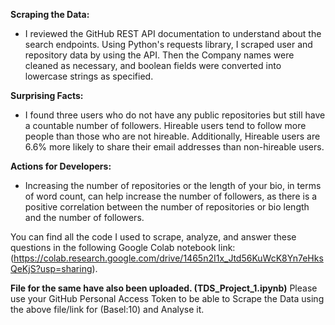 **Scraping the Data:**

* I reviewed the GitHub REST API documentation to understand about the search endpoints. 
Using Python's requests library, I scraped user and repository data by using the API. 
Then the Company names were cleaned as necessary, and boolean fields were converted into lowercase strings as specified.

**Surprising Facts:**

* I found three users who do not have any public repositories but still have a countable number of followers. Hireable users tend to follow more people than those who are not hireable. Additionally, Hireable users are 6.6% more likely to share their email addresses than non-hireable users.

**Actions for Developers:**

* Increasing the number of repositories or the length of your bio, in terms of word count, can help increase the number of followers, as there is a positive correlation between the number of repositories or bio length and the number of followers.

You can find all the code I used to scrape, analyze, and answer these questions in the following Google Colab notebook link: 
(https://colab.research.google.com/drive/1465n2I1x_Jtd56KuWcK8Yn7eHksQeKjS?usp=sharing).

**File for the same have also been uploaded. (TDS_Project_1.ipynb)**
Please use your GitHub Personal Access Token to be able to Scrape the Data using the above file/link for (Basel:10) and Analyse it.
